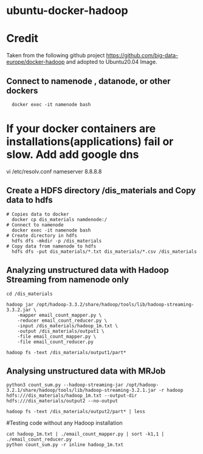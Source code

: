 # ubuntu-docker-hadoop

# Credit
Taken from the following github project https://github.com/big-data-europe/docker-hadoop and adopted to Ubuntu20.04 Image.

## Connect to namenode , datanode, or other dockers
```
  docker exec -it namenode bash
```

# If your docker containers are installations(applications) fail or slow. Add add google dns 
vi /etc/resolv.conf
nameserver 8.8.8.8

## Create a HDFS directory /dis_materials and Copy data to hdfs 
```
# Copies data to docker
  docker cp dis_materials namdenode:/
# Connect to namenode
  docker exec -it namenode bash
# Create directory in hdfs
  hdfs dfs -mkdir -p /dis_materials
# Copy data from namenode to hdfs
  hdfs dfs -put dis_materials/*.txt dis_materials/*.csv /dis_materials
```

## Analyzing unstructured data with Hadoop Streaming from namenode only
```
cd /dis_materials

hadoop jar /opt/hadoop-3.3.2/share/hadoop/tools/lib/hadoop-streaming-3.3.2.jar \
    -mapper email_count_mapper.py \
    -reducer email_count_reducer.py \
    -input /dis_materials/hadoop_1m.txt \
    -output /dis_materials/output1 \
    -file email_count_mapper.py \
    -file email_count_reducer.py

hadoop fs -text /dis_materials/output1/part*
```

## Analysing unstructured data with MRJob
```
python3 count_sum.py --hadoop-streaming-jar /opt/hadoop-3.2.1/share/hadoop/tools/lib/hadoop-streaming-3.2.1.jar -r hadoop hdfs:///dis_materials/hadoop_1m.txt --output-dir hdfs:///dis_materials/output2 --no-output

hadoop fs -text /dis_materials/output2/part* | less
```

#Testing code without any Hadoop installation
```
cat hadoop_1m.txt | ./email_count_mapper.py | sort -k1,1 | ./email_count_reducer.py
python count_sum.py -r inline hadoop_1m.txt
```
